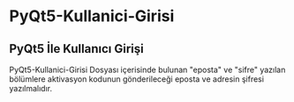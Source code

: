# PyQt5-Kullanici-Girisi
## PyQt5 İle Kullanıcı Girişi


PyQt5-Kullanici-Girisi Dosyası içerisinde bulunan "eposta" ve "sifre" yazılan bölümlere aktivasyon kodunun gönderileceği eposta ve adresin şifresi yazılmalıdır.
